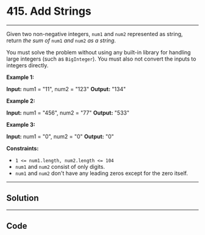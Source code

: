 # 415. Add Strings

---

Given two non-negative integers, `num1` and `num2` represented as string, return _the sum of_ `num1` _and_ `num2` _as a string_.

You must solve the problem without using any built-in library for handling large integers (such as `BigInteger`). You must also not convert the inputs to integers directly.

 

**Example 1:**


**Input:** num1 = "11", num2 = "123"
**Output:** "134"


**Example 2:**


**Input:** num1 = "456", num2 = "77"
**Output:** "533"


**Example 3:**


**Input:** num1 = "0", num2 = "0"
**Output:** "0"


 

**Constraints:**

  * `1 <= num1.length, num2.length <= 104`
  * `num1` and `num2` consist of only digits.
  * `num1` and `num2` don't have any leading zeros except for the zero itself.

---

## Solution



---

## Code
```python


```